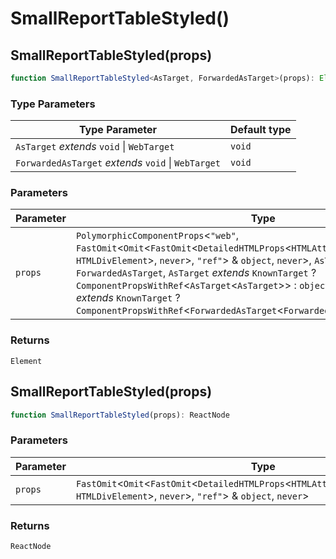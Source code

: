 # SmallReportTableStyled()

## SmallReportTableStyled(props)

```ts
function SmallReportTableStyled<AsTarget, ForwardedAsTarget>(props): Element
```

### Type Parameters

| Type Parameter | Default type |
| ------ | ------ |
| `AsTarget` *extends* `void` \| `WebTarget` | `void` |
| `ForwardedAsTarget` *extends* `void` \| `WebTarget` | `void` |

### Parameters

| Parameter | Type |
| ------ | ------ |
| `props` | `PolymorphicComponentProps`\<`"web"`, `FastOmit`\<`Omit`\<`FastOmit`\<`DetailedHTMLProps`\<`HTMLAttributes`\<`HTMLDivElement`\>, `HTMLDivElement`\>, `never`\>, `"ref"`\> & `object`, `never`\>, `AsTarget`, `ForwardedAsTarget`, `AsTarget` *extends* `KnownTarget` ? `ComponentPropsWithRef`\<`AsTarget`\<`AsTarget`\>\> : `object`, `ForwardedAsTarget` *extends* `KnownTarget` ? `ComponentPropsWithRef`\<`ForwardedAsTarget`\<`ForwardedAsTarget`\>\> : `object`\> |

### Returns

`Element`

## SmallReportTableStyled(props)

```ts
function SmallReportTableStyled(props): ReactNode
```

### Parameters

| Parameter | Type |
| ------ | ------ |
| `props` | `FastOmit`\<`Omit`\<`FastOmit`\<`DetailedHTMLProps`\<`HTMLAttributes`\<`HTMLDivElement`\>, `HTMLDivElement`\>, `never`\>, `"ref"`\> & `object`, `never`\> |

### Returns

`ReactNode`
